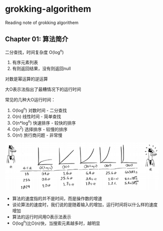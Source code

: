 # grokking-algorithem

Reading note of grokking algorithem

## Chapter 01: 算法简介

二分查找，时间复杂度 O(log<sup>n</sup>)

1. 有序元素列表
1. 有则返回结果，没有则返回null

对数是幂运算的逆运算

大O表示法指出了最糟情况下的运行时间

常见的几种大O运行时间：

1. O(log<sup>n</sup>) 对数时间 - 二分查找
1. O(n) 线性时间 - 简单查找
1. O(n*log<sup>n</sup>) 快速排序 - 较快的排序
1. O(n<sup>2</sup>) 选择排序 - 较慢的排序
1. O(n!) 旅行商问题 - 非常慢

![time complexity](images/time_complexity.png)

* 算法的速度指的并不是时间，而是操作数的增速
* 谈论算法的速度时，我们说的是随着输入的增加，运行时间将以什么样的速度增加
* 算法的运行时间用O表示法表示
* O(log<sup>n</sup>)比O(n)快，当搜索元素越多时，越明显

